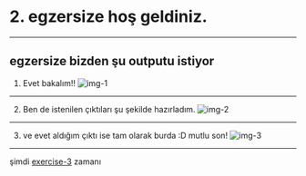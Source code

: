 # 2. egzersize hoş geldiniz.
***
## egzersize bizden şu outputu istiyor
1. Evet bakalım!!
![img-1](https://github.com/Onur-TURAN/100-Days-of-Code/tree/main/day_1/img/exrcs_2-1.png)
---
2. Ben de istenilen çıktıları şu şekilde hazırladım.
![img-2](https://github.com/Onur-TURAN/100-Days-of-Code/tree/main/day_1/img/exrcs_2-2.png)
---

3. ve evet aldığım çıktı ise tam olarak burda :D mutlu son!
 ![img-3](https://github.com/Onur-TURAN/100-Days-of-Code/tree/main/day_1/img/exrcs_2-3.png)
---

şimdi [exercise-3](https://github.com/100-Days-of-Code/tree/main/day_1/1-exercise_3) zamanı
	
